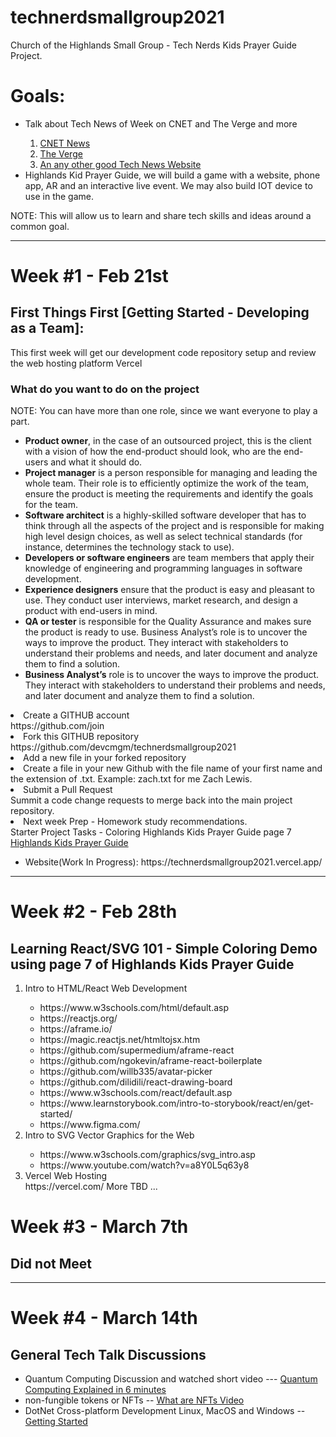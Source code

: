 # technerdsmallgroup2021

Church of the Highlands Small Group - Tech Nerds Kids Prayer Guide Project.

<h1>Goals:</h1>
  <UL>
  <li>Talk about Tech News of Week on CNET and The Verge and more</li>
  <OL>
    <li><a href="https://www.cnet.com/news/">CNET News</a></li>
    <li><a href="https://www.theverge.com/tech">The Verge</a></li>
    <li><a href="https://www.google.com/search?q=google+tech+news&sxsrf=ALeKk02tZukUsJnyA68YbV4iPM1za1gY_Q:1615757427236&source=lnt&tbs=qdr:w&sa=X&ved=2ahUKEwie_Pi73bDvAhXKwFkKHdo6A64QpwV6BAgOECI&biw=1221&bih=712&dpr=2.5">An any other good Tech News Website</a></li>
      </OL>
   <li>Highlands Kid Prayer Guide, we will build a game with a website, phone app, AR and an interactive live event. We may also build IOT device to use in the game.</li>
      </UL>
NOTE: This will allow us to learn and share tech skills and ideas around a common goal.
<hr/>
<h1>Week #1 - Feb 21st</h1>
<h2>First Things First [Getting Started - Developing as a Team]:</h2>
<p>This first week will get our development code repository setup and review the web hosting platform Vercel</p>
<h3>What do you want to do on the project </h3>
NOTE: You can have more than one role, since we want everyone to play a part.
<ul>
<li><b>Product owner</b>, in the case of an outsourced project, this is the client with a vision of how the end-product should look, who are the end-users and what it should do.</li> 

<li><b>Project manager</b> is a person responsible for managing and leading the whole team. Their role is to efficiently optimize the work of the team, ensure the product is meeting the requirements and identify the goals for the team. </li>

<li><b>Software architect</b> is a highly-skilled software developer that has to think through all the aspects of the project and is responsible for making high level design choices, as well as select technical standards (for instance, determines the technology stack to use).</li>

<li><b>Developers or software engineers</b> are team members that apply their knowledge of engineering and programming languages in software development. </li>

<li><b>Experience designers</b> ensure that the product is easy and pleasant to use. They conduct user interviews, market research, and design a product with end-users in mind.  </li>

<li><b>QA or tester</b> is responsible for the Quality Assurance and makes sure the product is ready to use. 
Business Analyst’s role is to uncover the ways to improve the product. They interact with stakeholders to understand their problems and needs, and later document and analyze them to find a solution. </li>
<li><b>Business Analyst’s</b> role is to uncover the ways to improve the product. They interact with stakeholders to understand their problems and needs, and later document and analyze them to find a solution. </li>
</ul
<ol>
<li>Create a GITHUB account</li>
https://github.com/join
<li>Fork this GITHUB repository</li>
https://github.com/devcmgm/technerdsmallgroup2021
<li>Add a new file in your forked repository<li>
Create a file in your new Github with the file name of your first name and the extension of .txt.
Example:  zach.txt for me Zach Lewis.
<li>Submit a Pull Request</li>
Summit a code change requests to merge back into the main project repository.
<li>Next week Prep - Homework study recommendations.</li>
Starter Project Tasks - Coloring Highlands Kids Prayer Guide page 7
<a href=https://github.com/devcmgm/technerdsmallgroup2021/blob/main/docs/kids-prayer-guide.pdf>Highlands Kids Prayer Guide</a>
<ul><li>Website(Work In Progress): https://technerdsmallgroup2021.vercel.app/</li></ul>
</ol>
<hr/>
<h1>Week #2 - Feb 28th</h1>
<h2>Learning React/SVG 101 - Simple Coloring Demo using page 7 of Highlands Kids Prayer Guide</h2>
<ol>
<li>Intro to HTML/React Web Development</li>
<ul>
<li>https://www.w3schools.com/html/default.asp</li>
<li>https://reactjs.org/</li>
<li>https://aframe.io/</li>
<li>https://magic.reactjs.net/htmltojsx.htm</li>
<li>https://github.com/supermedium/aframe-react</li>
<li>https://github.com/ngokevin/aframe-react-boilerplate</li>
<li>https://github.com/willb335/avatar-picker</li>
<li>https://github.com/dilidili/react-drawing-board</li>
<li>https://www.w3schools.com/react/default.asp</li>
<li>https://www.learnstorybook.com/intro-to-storybook/react/en/get-started/</li>
<li>https://www.figma.com/</li>
</ul>
<li>Intro to SVG Vector Graphics for the Web</li>
<ul>
<li>https://www.w3schools.com/graphics/svg_intro.asp</li>
<li>https://www.youtube.com/watch?v=a8Y0L5q63y8</li>
</ul>
<li>Vercel Web Hosting</li>
https://vercel.com/
</ul>
More TBD ...
</ol>

<h1>Week #3 - March 7th</h1>
<h2>Did not Meet</h2>
  <hr/>
<h1>Week #4 - March 14th</h1>
<h2>General Tech Talk Discussions</h2>
<ul>
  <li>Quantum Computing Discussion and watched short video --- 
  <a href="https://www.youtube.com/watch?v=QF7QfE6qgTM">Quantum Computing Explained in 6 minutes</a></li>
  <li>non-fungible tokens or NFTs -- <a href="https://www.youtube.com/watch?v=X_AugmQpwho&t=97s">What are NFTs Video</a></li>     
  <li>DotNet Cross-platform Development Linux, MacOS and Windows -- <a href="https://dotnet.microsoft.com/">Getting Started</a>   </li>  
  </ul>
